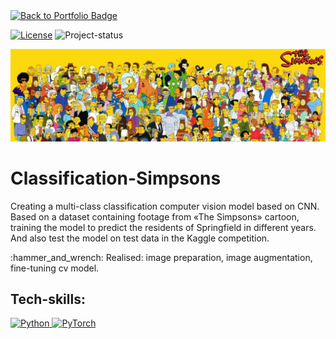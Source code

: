 <a href="https://github.com/Fedorov-Nikita/Portfolio">
    <img src="https://img.shields.io/badge/back%20to-portfolio-blueviolet?style=for-the-badge" alt="Back to Portfolio Badge"/>
</a>

[![License][badge-mit]][license]
![Project-status][status-active]
<!--[![Colab][badge-colab]][colab]
[![Try-demo][badge-demo]][demo]-->

<img src="simpsons-head.png" alt="Simpsons">

<h1>Classification-Simpsons</h1>
<p>Creating a multi-class classification computer vision model based on CNN. Based on a dataset containing footage from «The Simpsons» cartoon, training the model to predict the residents of Springfield in different years. And also test the model on test data in the Kaggle competition.</p>

<p> :hammer_and_wrench: Realised: image preparation, image augmentation, fine-tuning cv model.<p> 

<h2>Tech-skills:</h2>
<a href="https://www.python.org/">
<img src="https://img.shields.io/badge/python-3670A0?style=for-the-badge&logo=python&logoColor=white" alt="Python"/>
</a>
<a href="https://pytorch.org/">
<img src="https://img.shields.io/badge/pytorch-262626?style=for-the-badge&logo=pytorch&logoColor=%DE3412" alt="PyTorch"/>
</a>
<!--<a href="https://streamlit.io/">
<img src="https://img.shields.io/badge/Streamlit-FF4B4B?style=for-the-badge&logo=Streamlit&logoColor=white" alt="Streamlit"/>
</a>-->



[status-active]: https://img.shields.io/badge/project%20status-active-brightgreen?style=for-the-badge&logo=appveyor.svg
[status-on-hold]: https://img.shields.io/badge/project%20status-on%20hold-yellow?style=for-the-badge&logo=appveyor.svg
[status-completed]: https://img.shields.io/badge/project%20status-completed-blueviolet?style=for-the-badge&logo=appveyor.svg
[status-cancelled]: https://img.shields.io/badge/project%20status-cancelled-red?style=for-the-badge&logo=appveyor.svg
[badge-mit]: https://img.shields.io/badge/License-MIT-blue?style=for-the-badge&logo=appveyor.svg
[license]: https://github.com/Fedorov-Nikita/Classification-Flags/blob/main/LICENSE.md
[badge-colab]: https://img.shields.io/badge/open%20in%20Colab-F9AB00?style=for-the-badge&logo=googlecolab&color=525252
[colab]: https://drive.google.com/
[badge-demo]: https://img.shields.io/badge/try%20demo-525252?style=for-the-badge&logo=Streamlit
[demo]: https://streamlit.io/

